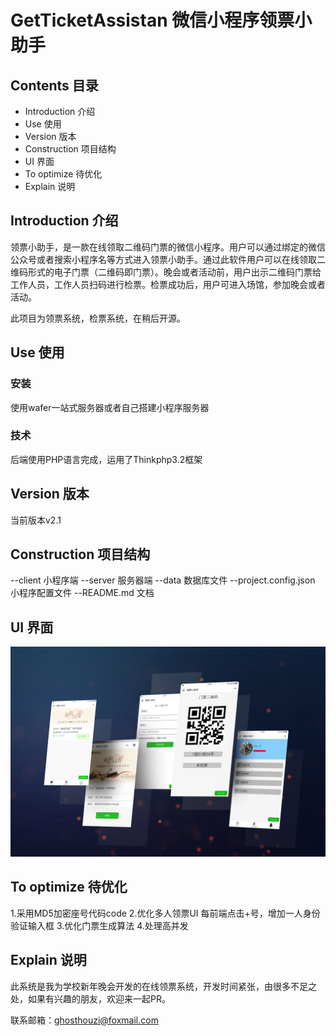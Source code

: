 # GetTicketAssistan 微信小程序领票小助手

## Contents 目录
- Introduction 介绍
- Use 使用
- Version 版本
- Construction 项目结构
- UI 界面
- To optimize 待优化
- Explain 说明

## Introduction 介绍
领票小助手，是一款在线领取二维码门票的微信小程序。用户可以通过绑定的微信公众号或者搜索小程序名等方式进入领票小助手。通过此软件用户可以在线领取二维码形式的电子门票（二维码即门票）。晚会或者活动前，用户出示二维码门票给工作人员，工作人员扫码进行检票。检票成功后，用户可进入场馆，参加晚会或者活动。

此项目为领票系统，检票系统，在稍后开源。

## Use 使用
### 安装 
使用wafer一站式服务器或者自己搭建小程序服务器

### 技术 
后端使用PHP语言完成，运用了Thinkphp3.2框架

## Version 版本
当前版本v2.1

## Construction 项目结构
--client  小程序端
--server  服务器端
--data  数据库文件 
--project.config.json  小程序配置文件
--README.md  文档

## UI 界面
![](https://github.com/Mr-houzi/GetTicketAssistant/blob/master/doc/UI-render.jpg)

## To optimize 待优化
1.采用MD5加密座号代码code
2.优化多人领票UI
每前端点击+号，增加一人身份验证输入框
3.优化门票生成算法
4.处理高并发

## Explain 说明
此系统是我为学校新年晚会开发的在线领票系统，开发时间紧张，由很多不足之处，如果有兴趣的朋友，欢迎来一起PR。

联系邮箱：ghosthouzi@foxmail.com